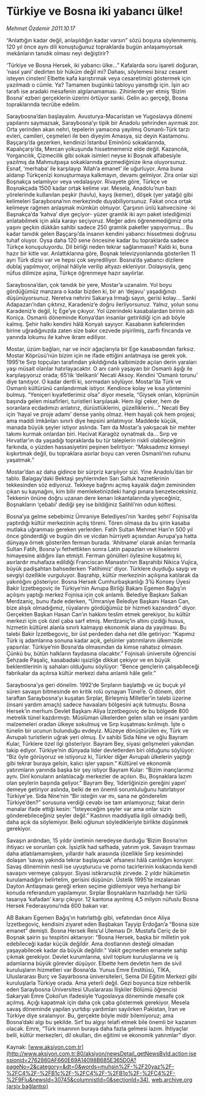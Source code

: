 # Türkiye ve Bosna iki yabancı ülke!

*Mehmet Özdemir 2011.10.17*

<font class="agenda2NewsSpot">
 “Anlattığın kadar değil, anlaşıldığın kadar varsın” sözü boşuna söylenmemiş. 120 yıl önce aynı dili konuştuğunuz topraklarda bugün anlaşamıyorsak
 <span>
 </span>
 mekânların tanıdık olması neyi değiştirir?
</font>
<font class="newsDetail">
 <p>
 </p>
 <p>
 </p>
 <p class="MsoNormal">
  ‘Türkiye ve Bosna Hersek, iki yabancı ülke...” Kafalarda soru işareti doğuran, ‘nasıl yani’ dedirten bir hüküm değil mi? Dahası, söylemesi biraz cesaret isteyen cinsten! Elbette kafa karıştırmak veya cesaretimizi göstermek için yazılmadı o cümle. Ya? Tamamen bugünkü tabloyu yansıttığı için. İşin acı tarafı ise aradaki mesafenin algılanamaması. Zihinlerde yer etmiş ‘Bizim Bosna’ ezberi gerçeklerin üzerini örtüyor sanki. Gelin acı gerçeği, Bosna topraklarında tecrübe edelim.
 </p>
 <p>
 </p>
 <p class="MsoNormal">
  Saraybosna’dan başlayalım. Avusturya-Macaristan ve Yugoslavya dönemi yapılarını saymazsak, Saraybosna’yı tipik bir Anadolu şehrinden ayırmak zor. Orta yerinden akan nehri, tepelerin yamacına yayılmış Osmanlı-Türk tarzı evleri, camileri, çeşmeleri ile ben diyeyim Amasya, siz deyin Kastamonu. Başçarşı’da gezerken, kendinizi İstanbul Eminönü sokaklarında, Kapalıçarşı’da, Mercan yokuşunda hissetmemeniz elde değil. Kazancılık, Yorgancılık, Çizmecilik gibi sokak isimleri neyse ki Boşnak alfabesiyle yazılmış da Mahmutpaşa sokaklarında gezmediğinize ikna oluyorsunuz. Esnaf, ‘merhaba’ ile karşılayıp ‘Allah’a emanet’ ile uğurluyor. Ama buna aldanıp Türkçenizi konuşturmaya kalkmayın, devamı gelmiyor. Zira onlar sizi Boşnakça selamlıyor veya vedalaşıyor. Rivayete göre, Türkçe ve Boşnakçada 1500 kadar ortak kelime var. Mesela, Anadolu’nun bazı yörelerinde kullanılan peşkir (havlu), kayış (kemer), döşek (yer yatağı) gibi kelimeleri Saraybosna’nın merkezinde duyabiliyorsunuz. Fakat onca ortak kelimeye rağmen anlaşmak mümkün olmuyor. Çarşının ünlü kahvecisine -ki Başnakça’da ‘kahva’ diye geçiyor-
  <span>
  </span>
  yüzer gramlık iki ayrı paket istediğimizi anlatabilmek için akla karayı seçiyoruz. Meğer adını öğrenemediğimiz orta yaşını geçkin dükkân sahibi sadece 250 gramlık paketler yapıyormuş... Bu kadar tanıdık gelen Başçarşı’da insanın kendini yabancı hissetmesi doğrusu tuhaf oluyor. Oysa daha 120 sene öncesine kadar bu topraklarda sadece Türkçe konuşuluyordu. Dil birliği neden tekrar sağlanmasın? Kaldı ki, buna hazır bir kitle var. Anlattıklarına göre, Boşnak televizyonlarında gösterilen 11 ayrı Türk dizisi var ve hepsi çok seyrediliyor. Bosna’da yabancı dizilere dublaj yapılmıyor, orijinal hâliyle verilip altyazı ekleniyor. Dolayısıyla, genç nüfus dilimize aşina, Türkçe öğrenmeye hazır sayılırlar.
 </p>
 <p>
 </p>
 <p class="MsoNormal">
  Saraybosna’dan, çok tanıdık bir yere, Mostar’a uzanalım. Yol boyu gördüğümüz manzara o kadar bizden ki, bir an ‘dejavu’ yaşadığınızı düşünüyorsunuz. Neretva nehrini Sakarya Irmağı sayın, gerisi kolay... Sanki Adapazarı’ndan çıktınız, Karadeniz’e doğru ilerliyorsunuz. Yalnız, yolun sonu Karadeniz’e değil, İç Ege’ye çıkıyor. Yol üzerindeki kasabalardan birinin adı Koniça. Osmanlı döneminde Konya’dan insanlar getirildiği için adı böyle kalmış. Şehir halkı kendini hâlâ Konyalı sayıyor. Kasabanın kafelerinden birine uğradığınızda zaten size bakır cezvede pişirilmiş, zarflı fincanda ve yanında lokumu ile kahve ikram ediliyor.
 </p>
 <p>
 </p>
 <p class="MsoNormal">
  Mostar, üzüm bağları, nar ve incir ağaçlarıyla bir Ege kasabasından farksız. Mostar Köprüsü’nün bizim için ne ifade ettiğini anlatmaya ise gerek yok. 1995’te Sırp topçuları tarafından yıkıldığında kalbimizde açılan derin yaraları yaşı müsait olanlar hatırlayacaktır. O anı canlı yaşayan bir Osmanlı âşığı ile karşılaşıyoruz orada; 65’lik ‘delikanlı’ Necati Aksoy. Kendini ‘Osmanlı torunu’ diye tanıtıyor. O kadar dertli ki, sormadan söylüyor. Mostar’da Türk ve Osmanlı kültürünü canlandırmak istiyor. Kendince kolay ve kısa yöntemini bulmuş. “Yeniçeri kıyafetlerimiz olsa” diyor mesela, “Giysek onları, köprünün başında gelen misafirleri, turistleri karşılasak. Hem ilgi çeker, hem de soranlara ecdadımızı anlatırız, dürüstlüklerini, güzelliklerini...” Necati Bey için ‘hayal ve proje adamı’ dense yanlış olmaz. Hem hayali çok hem projesi; ama maddi imkânları sınırlı diye hepsini anlatmıyor. Maddede küçük, manada büyük şeyler istiyor aslında. Tam da Mostar’a yakışacak bir mehter takımı kurmak onlardan biri. Hacivat Karagöz oynatmak da... Sırp ve Hırvatlar’ın da yaşadığı topraklarda bu tür taleplerin riskli olabileceğinin farkında, o yüzden hassasiyetini peşinen belirtiyor: “Maksadımız kimseyi kışkırtmak değil, bu topraklara asırlar boyu can veren Osmanlı’nın ruhunu yaşatmak.”
 </p>
 <p>
 </p>
 <p class="MsoNormal">
  Mostar’dan az daha gidince bir sürpriz karşılıyor sizi. Yine Anadolu’dan bir tablo. Balagay’daki Bektaşi şeyhlerinden Sarı Saltuk hazretlerinin tekkesinden söz ediyoruz. Tekkeye bağrını açmış kayalık dağın zemininden çıkan su kaynağını, kim bilir memleketinizdeki hangi pınara benzeteceksiniz. Tekkenin önüne doğru uzanan dere kenarı lokantalarında yiyeceğiniz, Boşnakların ‘çebabi’ dediği şey ise bildiğiniz Salihli’nin odun köftesi.
 </p>
 <p>
 </p>
 <p class="MsoNormal">
  Bosna’ya gelme sebebimiz Ümraniye Belediyesi’nin ‘kardeş şehri’ Fojnisa’da yaptırdığı kültür merkezinin açılış töreni. Tören olmasa da bu şirin kasaba mutlaka uğranması gereken yerlerden. Fatih Sultan Mehmet Han’ın 500 yıl önce gönderdiği ve bugün din ve vicdan hürriyeti açısından Avrupa’ya hatta dünyaya örnek gösterilen ferman burada. ‘Ahitname’ olarak anılan fermanla Sultan Fatih, Bosna’yı fethettikten sonra Latin papazları ve kiliselerini himayesine aldığını ilan etmişti. Ferman gönülleri öylesine kuşatmış ki, asırlardır muhafaza edildiği Franciscan Manastırı’nın Başrahibi Nikica Vujica, büyük padişahtan bahsederken ‘Fatihimiz’ diyor. Türklere duyduğu saygı ve sevgiyi özellikle vurguluyor. Başrahip, kültür merkezinin açılışına katılarak da yakınlığını gösteriyor. Bosna Hersek Cumhurbaşkanlığı 3’lü Konsey Üyesi Bakir İzzetbegoviç ile Türkiye’nin Avrupa Birliği Bakanı Egemen Bağış’ın açılışını yaptığı merkez Fojnisa için çok anlamlı. Belediye Başkanı Salkan Merdzaniç, bunu ifade ederken, “Ümraniye Belediye Başkanı Hasan Can, bize alışık olmadığımız, rüyalarını gördüğümüz bir hizmeti kazandırdı” diyor. Gerçekten Başkan Hasan Can’ın hakkını teslim etmek gerekiyor, bu kültür merkezi için çok özel çaba sarf etmiş. Merdzaniç’in altını çizdiği husus, hizmetin kültürel alanla sınırlı kalmayıp ekonomik alana da yayılması. Bu talebi Bakir İzzetbegoviç, bir üst perdeden daha net dile getiriyor: “Kapımız Türk iş adamlarına sonuna kadar açık, gelsinler yatırımlarını ülkemizde yapsınlar. Türkiye’nin Bosna’da olmasından da kimse rahatsız olmasın. Çünkü bu, bütün halkların faydasına olacaktır.” Fojnisalı üniversite öğrencisi Şehzade Paşaliç, kasabadaki işsizliğe dikkat çekiyor ve en büyük beklentilerinin iş sahaları olduğunu söylüyor: “Bence gençlerin çalışabileceği fabrikalar da açılırsa kültür merkezi daha anlamlı hâle gelir.”
 </p>
 <p>
 </p>
 <p class="MsoNormal">
  Saraybosna’ya geri dönelim. 1992’de Sırpların başlattığı ve üç buçuk yıl süren savaşın bitmesinde en kritik rolü oynayan Tünel’e. O dönem, dört taraftan Saraybosna’yı kuşatan Sırplar, Birleşmiş Milletler’in talebi üzerine (insani yardım amaçlı) sadece havaalanı bölgesini açık tutmuştu.
  <span>
  </span>
  Bosna Hersek’in merhum Devlet Başkanı Aliya İzzetbegoviç de bu bölgede 800 metrelik tünel kazdırmıştı. Müslüman ülkelerden gelen silah ve insani yardım malzemeleri oradan ülkeye sokulmuş ve Sırp kuşatması kırılmıştı. İşte o tünelin bir ucunun bulunduğu evdeyiz. Müzeye dönüştürülen ev, Türk ve Avrupalı turistlerin uğrak yeri olmuş. Ev sahibi Sida Nine ve oğlu Bayram Kular, Türklere özel ilgi gösteriyor. Bayram Bey, siyasi gelişmeleri yakından takip ediyor. Türkiye’nin dünyada lider devletlerden biri olduğunu söylüyor: “Biz öyle görüyoruz ve istiyoruz ki, Türkler diğer Avrupalı ülkelerin yaptığı gibi tekrar buraya gelsin, kalıcı işler yapsın.” Kültürel ve ekonomik yatırımların yanında başka bir şey istiyor Bayram Kular: “Bizim inançlarımız aynı. Dinî konuların anlatılacağı merkezler de açılsın. Bu, Boşnaklara lazım olan şeylerin başında geliyor.” Bayram Bey, ‘liderliğinizin gereğini yapın’ demeye getiriyor aslında, belki de en önemli sorumluluğunu hatırlatıyor Türkiye’ye. Sida Nine’nin “Bir isteğin var mı, sana ne gönderelim Türkiye’den?” sorusuna verdiği cevabı ise tam anlamıyoruz; fakat derin manalar ifade ettiği kesin: “İsteyeceğim şeyler var ama onlar sizin gönderebileceğiniz şeyler değil.” Kastının maddiyatla ilgili olmadığı belli, daha açık da söylemiyor. Belki oğlunun söyledikleriyle birlikte düşünmek gerekiyor.
 </p>
 <p>
 </p>
 <p class="MsoNormal">
  Savaşın ardından, 15 yıldır üretimin neredeyse durduğu ‘Bizim Bosna’nın ihtiyacı ve sorunları çok. İşsizlik had safhada, yatırım yok. Savaşın travması daha atlatılamamışken, yıllardır halk arasında (özellikle Sırp kesiminde) dolaşan ‘savaş yakında tekrar başlayacak’ efsanesi hâlâ canlılığını koruyor. Savaş döneminin nesli ise uyuşturucu ve porno tacirlerinin kıskacında kendi savaşını vermeye çalışıyor. Siyasi istikrarsızlık zirvede. 2 yıldır hükümetin kurulamadığını belirtelim, gerisini düşünün. Üstelik 1995’te imzalanan Dayton Antlaşması gereği erken seçime gidilemiyor veya herhangi bir konuda referandum yapılamıyor. Sırplar Boşnakların hazırladığı her türlü tasarıya ‘kafadan’ karşı çıkıyor. 12 kantona ayrılmış 4,5 milyon nüfuslu Bosna Hersek Federasyonu’nda 600 bakan var.
 </p>
 <p>
 </p>
 <p class="MsoNormal">
  AB Bakanı Egemen Bağış’ın hatırlattığı gibi, vefatından önce Aliya İzzetbegoviç, kendisini ziyaret eden Başbakan Tayyip Erdoğan’a “Bosna size emanet” demişti. Bosna Hersek Reis’ul Uleması Dr. Mustafa Ceriç de bir Boşnak şairin şu tespitini aktarıyor: “Bosna Hersek, başka bir milletin yok edebileceği kadar küçük değildir. Ama dostlarının desteği olmadan yaşayabilecek kadar da büyük değildir.” Vakit geçmeden emanete sahip çıkmak gerekiyor. Devlet kurumlarına, sivil toplum kuruluşlarına ve iş adamlarına büyük görevler düşüyor. Elbette hem devletin hem de sivil kuruluşların hizmetleri var Bosna’da. Yunus Emre Enstitüsü, TİKA, Uluslararası Burç ve Sayarbosna üniversiteleri, Sema Dil Eğitim Merkezi gibi kuruluşlarla Türkiye orada. Ama yeterli değil. Gezi boyunca bize rehberlik eden Saraybosna Üniversitesi Uluslararası İlişkiler Bölümü öğrencisi Sakaryalı Emre Çokol’un ifadesiyle Yugoslavya döneminde mesafe çok açılmış. Açığı kapatmak için daha çok çaba göstermek gerekiyor. Mesela savaş döneminde yapılan yurtdışı yardımları sayılırken Pakistan, İran ve Türkiye diye sıralanıyor. Bu, gerçekte böyle midir bilemiyoruz; ama Bosna’daki algı bu şekilde. Sırf bu algıyı telafi etmek bile önemli bir kazanım olacak. Emre, “Türk insanının buraya daha fazla gelmesi lazım. İhtiyaçlar belli, kültür merkezleri, dil okulları, din eğitimi ve ekonomik yatırımlar” diyor.
 </p>
 <p>
 </p>
</font>

Kaynak: [www.aksiyon.com.tr](http://www.aksiyon.com.tr:80/aksiyon/newsDetail_getNewsById.action;jsessionid=2762860AF660E69A14098B685E365D0A?pageNo=2&category=&dt=0&words=muhsin%2F-%2F20yaz%2F-%2FC4%2F-%2FB1c%2F-%2FC4%2F-%2FB1o%2F-%2FC4%2F-%2F9Flu&newsId=30745&columnistId=0&sectionId=34), [web.archive.org (arşiv bağlantısı)](http://web.archive.org/web/20111023081343/http://www.aksiyon.com.tr:80/aksiyon/newsDetail_getNewsById.action;jsessionid=2762860AF660E69A14098B685E365D0A?pageNo=2&category=&dt=0&words=muhsin%2F-%2F20yaz%2F-%2FC4%2F-%2FB1c%2F-%2FC4%2F-%2FB1o%2F-%2FC4%2F-%2F9Flu&newsId=30745&columnistId=0&sectionId=34)
